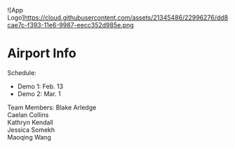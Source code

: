 ![App Logo]https://cloud.githubusercontent.com/assets/21345486/22996276/dd8cae7c-f393-11e6-9987-eecc352d985e.png

# Airport Info

Schedule:
* Demo 1: Feb. 13  
* Demo 2: Mar. 1


Team Members:
Blake Arledge  
Caelan Collins  
Kathryn Kendall  
Jessica Somekh  
Maoqing Wang  
